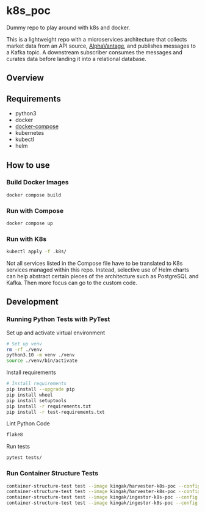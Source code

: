 # k8s_poc

Dummy repo to play around with k8s and docker.

This is a lightweight repo with a microservices architecture that collects market data from an API source, [AlphaVantage](https://www.alphavantage.co/), and publishes messages to a Kafka topic. A downstream subscriber consumes the messages and curates data before landing it into a relational database.

## Overview

## Requirements

- python3
- docker
- [docker-compose](https://docs.docker.com/compose/install/#install-compose)
- kubernetes
- kubectl
- helm

## How to use

### Build Docker Images

```bash
docker compose build
```

### Run with Compose

```bash
docker compose up
```

### Run with K8s

```bash
kubectl apply -f .k8s/
```

Not all services listed in the Compose file have to be translated to K8s services managed within this repo. Instead, selective use of Helm charts can help abstract certain pieces of the architecture such as PostgreSQL and Kafka. Then more focus can go to the custom code.

## Development

### Running Python Tests with PyTest

Set up and activate virtual environment

```bash
# Set up venv
rm -rf ./venv
python3.10 -m venv ./venv
source ./venv/bin/activate
```

Install requirements

```bash
# Install requirements
pip install --upgrade pip
pip install wheel
pip install setuptools
pip install -r requirements.txt
pip install -r test-requirements.txt
```

Lint Python Code

```bash
flake8
```

Run tests

```bash
pytest tests/
```

### Run Container Structure Tests

```bash
container-structure-test test --image kingak/harvester-k8s-poc --config tests/container-structure-tests/harvester-file-existence-tests.yaml
container-structure-test test --image kingak/harvester-k8s-poc --config tests/container-structure-tests/harvester-metadata-test.yaml
container-structure-test test --image kingak/ingestor-k8s-poc --config tests/container-structure-tests/ingestor-file-existence-tests.yaml
container-structure-test test --image kingak/ingestor-k8s-poc --config tests/container-structure-tests/ingestor-metadata-test.yaml
```
